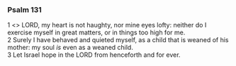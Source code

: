 ### Psalm 131

1 <<A Song of degrees of David.>> LORD, my heart is not haughty, nor mine eyes lofty: neither do I exercise myself in great matters, or in things too high for me.  
2 Surely I have behaved and quieted myself, as a child that is weaned of his mother: my soul *is* even as a weaned child.  
3 Let Israel hope in the LORD from henceforth and for ever.  
